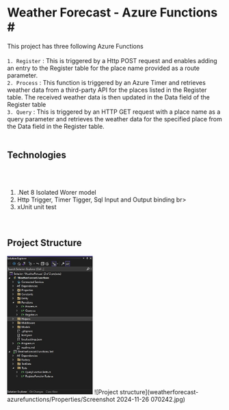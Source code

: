 # Weather Forecast  - Azure Functions <span>#</span>

This project has three following Azure Functions <br><br>
`1. Register` : This is triggered by a Http POST request and enables adding an entry to the Register table for the place name provided as a route parameter.<br>
`2. Process`  : This function is triggered by an Azure Timer and retrieves weather data from a third-party API for the places listed in the Register table. The received weather data is then updated in the Data field of the Register table<br>
`3. Query`    : This is triggered by an HTTP GET request with a place name as a query parameter and retrieves the weather data for the specified place from the Data field in the Register table.<br><br>
## Technologies
<br><br>
1. .Net 8 Isolated Worer model <br>  
2. Http Trigger, Timer Tigger, Sql Input and Output binding br>
3. xUnit unit test <br>
<br><br>
## Project Structure <br>
<img src="WeatherForcast.Functions/Properties/Screenshot 2024-11-26 070242.jpg" alt="Description" width="200"/>
![Project structure](weatherforecast-azurefunctions/Properties/Screenshot 2024-11-26 070242.jpg)





